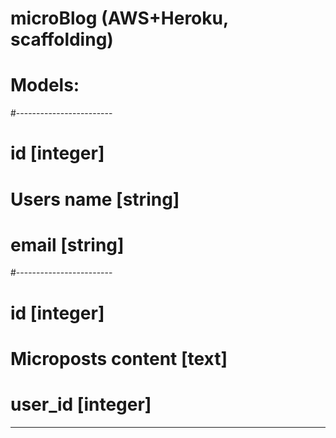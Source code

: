 # microBlog (AWS+Heroku, scaffolding) 
#     Models: 
#------------------------
#         id    [integer]
# Users   name  [string]
#         email [string]
#------------------------
#             id      [integer]
# Microposts  content [text]
#             user_id [integer]
-------------------------
